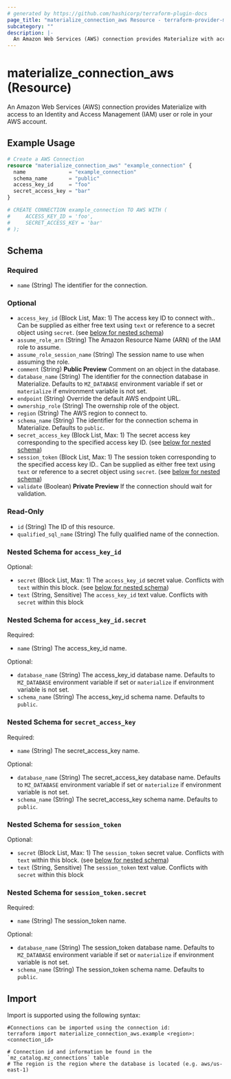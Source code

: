 ```yaml
---
# generated by https://github.com/hashicorp/terraform-plugin-docs
page_title: "materialize_connection_aws Resource - terraform-provider-materialize"
subcategory: ""
description: |-
  An Amazon Web Services (AWS) connection provides Materialize with access to an Identity and Access Management (IAM) user or role in your AWS account.
---
```


# materialize_connection_aws (Resource)

An Amazon Web Services (AWS) connection provides Materialize with access to an Identity and Access Management (IAM) user or role in your AWS account.

## Example Usage

```terraform
# Create a AWS Connection
resource "materialize_connection_aws" "example_connection" {
  name              = "example_connection"
  schema_name       = "public"
  access_key_id     = "foo"
  secret_access_key = "bar"
}

# CREATE CONNECTION example_connection TO AWS WITH (
#     ACCESS_KEY_ID = 'foo',
#     SECRET_ACCESS_KEY = 'bar'
# );
```

<!-- schema generated by tfplugindocs -->
## Schema

### Required

- `name` (String) The identifier for the connection.

### Optional

- `access_key_id` (Block List, Max: 1) The access key ID to connect with.. Can be supplied as either free text using `text` or reference to a secret object using `secret`. (see [below for nested schema](#nestedblock--access_key_id))
- `assume_role_arn` (String) The Amazon Resource Name (ARN) of the IAM role to assume.
- `assume_role_session_name` (String) The session name to use when assuming the role.
- `comment` (String) **Public Preview** Comment on an object in the database.
- `database_name` (String) The identifier for the connection database in Materialize. Defaults to `MZ_DATABASE` environment variable if set or `materialize` if environment variable is not set.
- `endpoint` (String) Override the default AWS endpoint URL.
- `ownership_role` (String) The owernship role of the object.
- `region` (String) The AWS region to connect to.
- `schema_name` (String) The identifier for the connection schema in Materialize. Defaults to `public`.
- `secret_access_key` (Block List, Max: 1) The secret access key corresponding to the specified access key ID. (see [below for nested schema](#nestedblock--secret_access_key))
- `session_token` (Block List, Max: 1) The session token corresponding to the specified access key ID.. Can be supplied as either free text using `text` or reference to a secret object using `secret`. (see [below for nested schema](#nestedblock--session_token))
- `validate` (Boolean) **Private Preview** If the connection should wait for validation.

### Read-Only

- `id` (String) The ID of this resource.
- `qualified_sql_name` (String) The fully qualified name of the connection.

<a id="nestedblock--access_key_id"></a>
### Nested Schema for `access_key_id`

Optional:

- `secret` (Block List, Max: 1) The `access_key_id` secret value. Conflicts with `text` within this block. (see [below for nested schema](#nestedblock--access_key_id--secret))
- `text` (String, Sensitive) The `access_key_id` text value. Conflicts with `secret` within this block

<a id="nestedblock--access_key_id--secret"></a>
### Nested Schema for `access_key_id.secret`

Required:

- `name` (String) The access_key_id name.

Optional:

- `database_name` (String) The access_key_id database name. Defaults to `MZ_DATABASE` environment variable if set or `materialize` if environment variable is not set.
- `schema_name` (String) The access_key_id schema name. Defaults to `public`.



<a id="nestedblock--secret_access_key"></a>
### Nested Schema for `secret_access_key`

Required:

- `name` (String) The secret_access_key name.

Optional:

- `database_name` (String) The secret_access_key database name. Defaults to `MZ_DATABASE` environment variable if set or `materialize` if environment variable is not set.
- `schema_name` (String) The secret_access_key schema name. Defaults to `public`.


<a id="nestedblock--session_token"></a>
### Nested Schema for `session_token`

Optional:

- `secret` (Block List, Max: 1) The `session_token` secret value. Conflicts with `text` within this block. (see [below for nested schema](#nestedblock--session_token--secret))
- `text` (String, Sensitive) The `session_token` text value. Conflicts with `secret` within this block

<a id="nestedblock--session_token--secret"></a>
### Nested Schema for `session_token.secret`

Required:

- `name` (String) The session_token name.

Optional:

- `database_name` (String) The session_token database name. Defaults to `MZ_DATABASE` environment variable if set or `materialize` if environment variable is not set.
- `schema_name` (String) The session_token schema name. Defaults to `public`.

## Import

Import is supported using the following syntax:

```shell
#Connections can be imported using the connection id:
terraform import materialize_connection_aws.example <region>:<connection_id>

# Connection id and information be found in the `mz_catalog.mz_connections` table
# The region is the region where the database is located (e.g. aws/us-east-1)
```
